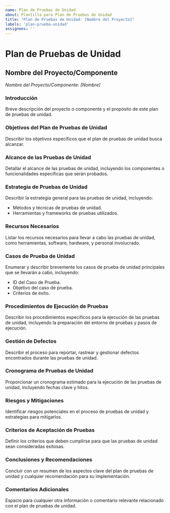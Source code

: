 ```yaml
---
name: Plan de Pruebas de Unidad
about: Plantilla para Plan de Pruebas de Unidad
title: "Plan de Pruebas de Unidad: [Nombre del Proyecto]"
labels: 'plan-prueba-unidad'
assignees: ''
---
```

# Plan de Pruebas de Unidad

## Nombre del Proyecto/Componente
*Nombre del Proyecto/Componente: [Nombre]*

### Introducción
Breve descripción del proyecto o componente y el propósito de este plan de pruebas de unidad.

### Objetivos del Plan de Pruebas de Unidad
Describir los objetivos específicos que el plan de pruebas de unidad busca alcanzar.

### Alcance de las Pruebas de Unidad
Detallar el alcance de las pruebas de unidad, incluyendo los componentes o funcionalidades específicas que serán probados.

### Estrategia de Pruebas de Unidad
Describir la estrategia general para las pruebas de unidad, incluyendo:
- Métodos y técnicas de pruebas de unidad.
- Herramientas y frameworks de pruebas utilizados.

### Recursos Necesarios
Listar los recursos necesarios para llevar a cabo las pruebas de unidad, como herramientas, software, hardware, y personal involucrado.

### Casos de Prueba de Unidad
Enumerar y describir brevemente los casos de prueba de unidad principales que se llevarán a cabo, incluyendo:
- ID del Caso de Prueba.
- Objetivo del caso de prueba.
- Criterios de éxito.

### Procedimientos de Ejecución de Pruebas
Describir los procedimientos específicos para la ejecución de las pruebas de unidad, incluyendo la preparación del entorno de pruebas y pasos de ejecución.

### Gestión de Defectos
Describir el proceso para reportar, rastrear y gestionar defectos encontrados durante las pruebas de unidad.

### Cronograma de Pruebas de Unidad
Proporcionar un cronograma estimado para la ejecución de las pruebas de unidad, incluyendo fechas clave y hitos.

### Riesgos y Mitigaciones
Identificar riesgos potenciales en el proceso de pruebas de unidad y estrategias para mitigarlos.

### Criterios de Aceptación de Pruebas
Definir los criterios que deben cumplirse para que las pruebas de unidad sean consideradas exitosas.

### Conclusiones y Recomendaciones
Concluir con un resumen de los aspectos clave del plan de pruebas de unidad y cualquier recomendación para su implementación.

### Comentarios Adicionales
Espacio para cualquier otra información o comentario relevante relacionado con el plan de pruebas de unidad.

